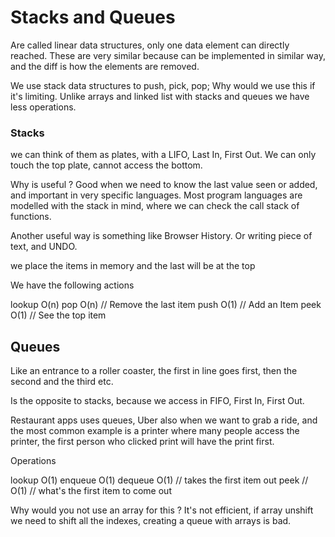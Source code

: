 # Stacks and Queues

Are called linear data structures, only one data element can directly reached.
These are very similar because can be implemented in similar way, and the diff is how the elements are removed.

We use stack data structures to push, pick, pop; Why would we use this if it's limiting.
Unlike arrays and linked list with stacks and queues we have less operations.

### Stacks

we can think of them as plates, with a LIFO, Last In, First Out.
We can only touch the top plate, cannot access the bottom. 

Why is useful ?
Good when we need to know the last value seen or added, and important in very specific languages.
Most program languages are modelled with the stack in mind, where we can check the call stack of functions.

Another useful way is something like Browser History.
Or writing piece of text, and UNDO.

we place the items in memory and the last will be at the top

We have the following actions

lookup O(n)
pop O(n)  // Remove the last item
push O(1) // Add an Item
peek O(1) // See the top item


## Queues

Like an entrance to a roller coaster, the first in line goes first, then the second and the third etc.

Is the opposite to stacks, because we access in FIFO, First In, First Out.

Restaurant apps uses queues, Uber also when we want to grab a ride, and the most common example is a printer where many people access the printer, the first person who clicked print will have the print first.

Operations

lookup O(1)
enqueue O(1) 
dequeue O(1) // takes the first item out
peek // O(1) // what's the first item to come out

Why would you not use an array for this ? 
It's not efficient, if array unshift we need to shift all the indexes, creating a queue with arrays is bad.

